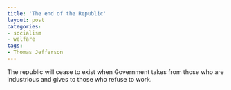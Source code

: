 ```yaml
---
title: 'The end of the Republic'
layout: post
categories:
- socialism
- welfare
tags:
- Thomas Jefferson
---
```


The republic will cease to exist when Government takes from those who are industrious and gives to those who refuse to work.